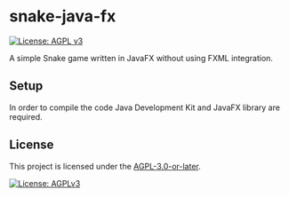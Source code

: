 # snake-java-fx
[![License: AGPL v3](https://img.shields.io/badge/License-AGPLv3-blue.svg)](https://www.gnu.org/licenses/agpl-3.0.en.html) 

A simple Snake game written in JavaFX without using FXML integration.

## Setup
In order to compile the code Java Development Kit and JavaFX library are required.

## License
This project is licensed under the [AGPL-3.0-or-later](https://www.gnu.org/licenses/agpl-3.0.html).

[![License: AGPLv3](https://www.gnu.org/graphics/agplv3-with-text-162x68.png)](https://www.gnu.org/licenses/agpl-3.0.html)
